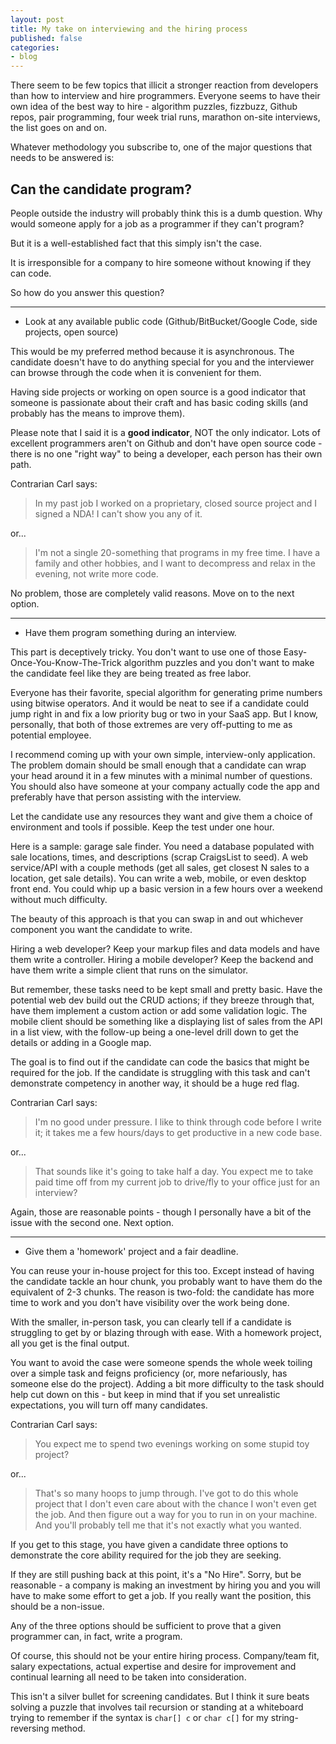 ```yaml
---
layout: post
title: My take on interviewing and the hiring process
published: false
categories:
- blog
---
```


There seem to be few topics that illicit a stronger reaction from developers than
how to interview and hire programmers. Everyone seems to have their own idea of the best way to
hire - algorithm puzzles, fizzbuzz, Github repos, pair programming, four week
trial runs, marathon on-site interviews, the list goes on and on.

Whatever methodology you subscribe to, one of the major questions that needs to be answered
is: 

Can the candidate program?
---
People outside the industry will probably think this is a dumb question. Why would
someone apply for a job as a programmer if they can't program? 

But it is a well-established fact that this simply isn't the case. 

It is irresponsible for a company to hire someone without knowing if they can
code.

So how do you answer this question?

--------

* Look at any available public code (Github/BitBucket/Google Code, side projects, open source)

This would be my preferred method because it is asynchronous. The candidate doesn't have to do
anything special for you and the interviewer can browse through the code when it is
convenient for them.

Having side projects or working on open source is a good indicator that someone is
passionate about their craft and has basic coding skills (and probably has the means to 
improve them). 

Please note that I said it is a __good indicator__, NOT the only indicator. Lots
of excellent programmers aren't on Github and don't have open source code - there is no
one "right way" to being a developer, each person has their own path.

Contrarian Carl says:
>In my past job I worked on a proprietary, closed source project and I signed a NDA! I can't show
>you any of it.

or...

>I'm not a single 20-something that programs in my free time. I have a family and other hobbies,
>and I want to decompress and relax in the evening, not write more code.

No problem, those are completely valid reasons. Move on to the next option.

-------

* Have them program something during an interview. 

This part is deceptively tricky. You don't want to use one of those Easy-Once-You-Know-The-Trick 
algorithm puzzles and you don't want to make the candidate feel like they are being treated
as free labor.

Everyone has their favorite, special algorithm for generating prime numbers using bitwise
operators. And it would be neat to see if a candidate could jump right in and fix a low
priority bug or two in your SaaS app. But I know, personally, that both of those extremes
are very off-putting to me as potential employee.

I recommend coming up with your own simple, interview-only application. The problem domain
should be small enough that a candidate can wrap your head around it in a few minutes with a minimal
number of questions. You should also have someone at your company actually code the app
and preferably have that person assisting with the interview. 

Let the candidate use any
resources they want and give them a choice of environment and tools if possible. Keep the test
under one hour.

Here is a sample: garage sale finder. You need a database populated
with sale locations, times, and descriptions (scrap CraigsList to seed). A web service/API
with a couple methods (get all sales, get closest N sales to a location, get sale details).
You can write a web, mobile, or even desktop front end. You could whip up a basic version
in a few hours over a weekend without much difficulty.

The beauty of this approach is that you can swap in and out whichever component you want the
candidate to write. 

Hiring a web developer? Keep your markup files and data models and
have them write a controller. Hiring a mobile developer? Keep the backend and have them write
a simple client that runs on the simulator.

But remember, these tasks need to be kept small and pretty basic. Have the potential web
dev build out the CRUD actions; if they breeze through that, have them implement a custom
action or add some validation logic. The mobile client should be something like a displaying
list of sales from the API in a list view, with the follow-up being a one-level
drill down to get the details or adding in a Google map.

The goal is to find out if the candidate can code the basics that might be required for
the job. If the candidate is struggling with this task and can't demonstrate competency
in another way, it should be a huge red flag.

Contrarian Carl says:
>I'm no good under pressure. I like to think through code before I write it; it takes me
>a few hours/days to get productive in a new code base.

or...

>That sounds like it's going to take half a day. You expect me to take paid time off from
>my current job to drive/fly to your office just for an interview?

Again, those are reasonable points - though I personally have a bit of the issue with
the second one. Next option.

------

* Give them a 'homework' project and a fair deadline.

You can reuse your in-house project for this too. Except instead of having the candidate
tackle an hour chunk, you probably want to have them do the equivalent of 2-3 chunks. The
reason is two-fold: the candidate has more time to work and you don't have visibility over
the work being done.

With the smaller, in-person task, you can clearly tell if a candidate is struggling to get by
or blazing through with ease. With a homework project, all you get is the final output. 

You
want to avoid the case were someone spends the whole week toiling over a simple task and
feigns proficiency (or, more nefariously, has someone else do the project). Adding a bit
more difficulty to the task should help cut down on this - but keep in mind that if you set
unrealistic expectations, you will turn off many candidates.

Contrarian Carl says:
>You expect me to spend two evenings working on some stupid toy project?

or...

>That's so many hoops to jump through. I've got to do this whole project that I don't even
>care about with the chance I won't even get the job. And then figure out a way for you
>to run in on your machine. And you'll probably tell me that it's not exactly what you 
>wanted.

If you get to this stage, you have given a candidate three options to demonstrate the core
ability required for the job they are seeking. 

If they are still pushing back at this point,
it's a "No Hire". Sorry, but be reasonable - a company is making an investment by hiring you and you
will have to make some effort to get a job. If you really want the position, this should be
a non-issue.

Any of the three options should be sufficient to prove that a given programmer can, in fact,
write a program. 

Of course, this should not be your entire hiring process. Company/team fit,
salary expectations, actual expertise and desire for improvement and continual learning all
need to be taken into consideration.

This isn't a silver bullet for screening candidates. But I think it sure beats solving a puzzle
that involves tail recursion or standing at a whiteboard trying to remember if the syntax is
`char[] c` or `char c[]` for my string-reversing method.
